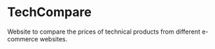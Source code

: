 # TechCompare
Website to compare the prices of technical products from different e-commerce websites.
